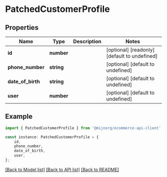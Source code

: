# PatchedCustomerProfile


## Properties

Name | Type | Description | Notes
------------ | ------------- | ------------- | -------------
**id** | **number** |  | [optional] [readonly] [default to undefined]
**phone_number** | **string** |  | [optional] [default to undefined]
**date_of_birth** | **string** |  | [optional] [default to undefined]
**user** | **number** |  | [optional] [default to undefined]

## Example

```typescript
import { PatchedCustomerProfile } from '@mijnorg/ecommerce-api-client';

const instance: PatchedCustomerProfile = {
    id,
    phone_number,
    date_of_birth,
    user,
};
```

[[Back to Model list]](../README.md#documentation-for-models) [[Back to API list]](../README.md#documentation-for-api-endpoints) [[Back to README]](../README.md)
